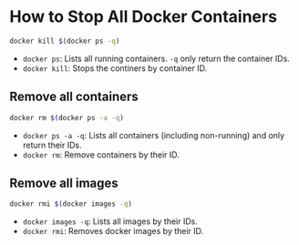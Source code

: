 # How to Stop All Docker Containers

```bash
docker kill $(docker ps -q)
```

- `docker ps`: Lists all running containers. `-q` only return the container IDs.
- `docker kill`: Stops the continers by container ID.

## Remove all containers

```bash
docker rm $(docker ps -a -q)
```

- `docker ps -a -q`: Lists all containers (including non-running) and only return their IDs.
- `docker rm`: Remove containers by their ID.

## Remove all images

```bash
docker rmi $(docker images -q)
```

- `docker images -q`: Lists all images by their IDs.
- `docker rmi`: Removes docker images by their ID.
